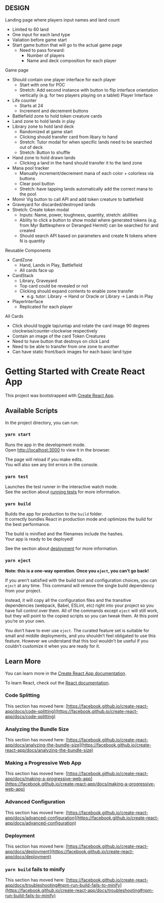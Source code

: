 ## DESIGN

Landing page where players input names and land count
-  Limited to 60 land
-  One input for each land type
-  Valiation before game start
-  Start game button that will go to the actual game page
   -  Need to pass forward:
      -  Number of players
      -  Name and deck composition for each player

Game page
- Should contain one player interface for each player
  - Start with one for POC
  - Stretch: Add second instance with button to flip interface orientation vertically (e.g. for two players playing on a tablet)
Player Interface
- Life counter
  - Starts at 24
  - Increment and decrement buttons
- Battlefield zone to hold token creature cards
- Land zone to hold lands in play
- Library zone to hold land deck
  - Randomized at game start
  - Clicking should transfer card from libary to hand
  - Stretch: Tutor modal for when specific lands need to be searched out of deck
  - Stretch: Button to shuffle
- Hand zone to hold drawn lands
  - Clicking a land in the hand should transfer it to the land zone
- Mana pool tracker
  - Manually increment/decrement mana of each color + colorless via buttons
  - Clear pool button
  - Stretch: have tapping lands automatically add the correct mana to the pool
- Momir Vig button to call API and add token creature to battlefield
- Graveyard for discarded/destroyed lands
- Stretch: Create token modal
  - Inputs: Name, power, toughness, quantity, stretch: abilities
  - Ability to click a button to show modal where generated tokens (e.g. from Myr Battlesphere or Deranged Hermit) can be searched for and created
  - Should search API based on parameters and create N tokens where N is quantity


Reusable Components
- CardZone
  - Hand, Lands in Play, Battlefield
  - All cards face up
- CardStack
  - Library, Graveyard
  - Top card could be revealed or not
  - Clicking should expand contents to enable zone transfer
    - e.g. tutor: Library -> Hand or Oracle or Library -> Lands in Play
- PlayerInterface 
  - Replicated for each player

All Cards
- Click should toggle tap/untap and rotate the card image 90 degrees clockwise/counter-clockwise respectively
- Contain an image of the card
Token Creatures
- Need to have button that destroys on click
Land
- Need to be able to transfer from one zone to another
- Can have static front/back images for each basic land type


# Getting Started with Create React App

This project was bootstrapped with [Create React App](https://github.com/facebook/create-react-app).

## Available Scripts

In the project directory, you can run:

### `yarn start`

Runs the app in the development mode.\
Open [http://localhost:3000](http://localhost:3000) to view it in the browser.

The page will reload if you make edits.\
You will also see any lint errors in the console.

### `yarn test`

Launches the test runner in the interactive watch mode.\
See the section about [running tests](https://facebook.github.io/create-react-app/docs/running-tests) for more information.

### `yarn build`

Builds the app for production to the `build` folder.\
It correctly bundles React in production mode and optimizes the build for the best performance.

The build is minified and the filenames include the hashes.\
Your app is ready to be deployed!

See the section about [deployment](https://facebook.github.io/create-react-app/docs/deployment) for more information.

### `yarn eject`

**Note: this is a one-way operation. Once you `eject`, you can’t go back!**

If you aren’t satisfied with the build tool and configuration choices, you can `eject` at any time. This command will remove the single build dependency from your project.

Instead, it will copy all the configuration files and the transitive dependencies (webpack, Babel, ESLint, etc) right into your project so you have full control over them. All of the commands except `eject` will still work, but they will point to the copied scripts so you can tweak them. At this point you’re on your own.

You don’t have to ever use `eject`. The curated feature set is suitable for small and middle deployments, and you shouldn’t feel obligated to use this feature. However we understand that this tool wouldn’t be useful if you couldn’t customize it when you are ready for it.

## Learn More

You can learn more in the [Create React App documentation](https://facebook.github.io/create-react-app/docs/getting-started).

To learn React, check out the [React documentation](https://reactjs.org/).

### Code Splitting

This section has moved here: [https://facebook.github.io/create-react-app/docs/code-splitting](https://facebook.github.io/create-react-app/docs/code-splitting)

### Analyzing the Bundle Size

This section has moved here: [https://facebook.github.io/create-react-app/docs/analyzing-the-bundle-size](https://facebook.github.io/create-react-app/docs/analyzing-the-bundle-size)

### Making a Progressive Web App

This section has moved here: [https://facebook.github.io/create-react-app/docs/making-a-progressive-web-app](https://facebook.github.io/create-react-app/docs/making-a-progressive-web-app)

### Advanced Configuration

This section has moved here: [https://facebook.github.io/create-react-app/docs/advanced-configuration](https://facebook.github.io/create-react-app/docs/advanced-configuration)

### Deployment

This section has moved here: [https://facebook.github.io/create-react-app/docs/deployment](https://facebook.github.io/create-react-app/docs/deployment)

### `yarn build` fails to minify

This section has moved here: [https://facebook.github.io/create-react-app/docs/troubleshooting#npm-run-build-fails-to-minify](https://facebook.github.io/create-react-app/docs/troubleshooting#npm-run-build-fails-to-minify)
